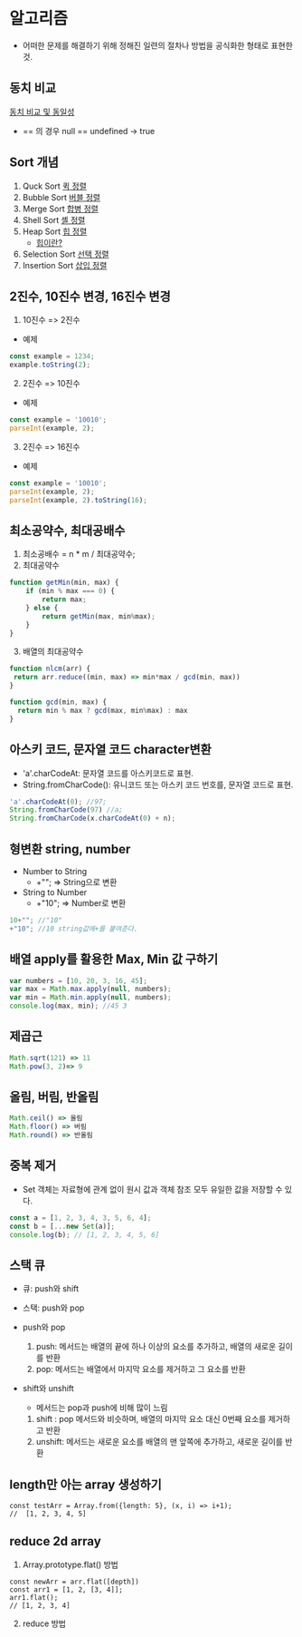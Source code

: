 # 알고리즘

* 어떠한 문제를 해결하기 위해 정해진 일련의 절차나 방법을 공식화한 형태로 표현한 것.

## 동치 비교
[동치 비교 및 동일성](https://developer.mozilla.org/ko/docs/Web/JavaScript/Equality_comparisons_and_sameness)
- == 의 경우 null == undefined -> true

## Sort 개념

1. Quck Sort [퀵 정렬](https://gmlwjd9405.github.io/2018/05/10/algorithm-quick-sort.html)
2. Bubble Sort [버블 정렬](https://gmlwjd9405.github.io/2018/05/06/algorithm-bubble-sort.html)
3. Merge Sort [합병 정렬](https://gmlwjd9405.github.io/2018/05/08/algorithm-merge-sort.html)
4. Shell Sort [셸 정렬](https://gmlwjd9405.github.io/2018/05/08/algorithm-shell-sort.html)
5. Heap Sort [힙 정렬](https://gmlwjd9405.github.io/2018/05/10/algorithm-heap-sort.html)
   - [힙이란?](https://gmlwjd9405.github.io/2018/05/10/data-structure-heap.html)
6. Selection Sort [선택 정렬](https://gmlwjd9405.github.io/2018/05/06/algorithm-selection-sort.html)
7. Insertion Sort [삽입 정렬](https://gmlwjd9405.github.io/2018/05/06/algorithm-insertion-sort.html)

## 2진수, 10진수 변경, 16진수 변경
1. 10진수 => 2진수
- 예제
```javascript
const example = 1234;
example.toString(2);
```

2. 2진수 => 10진수
- 예제
```javascript
const example = '10010';
parseInt(example, 2);
```

3. 2진수 => 16진수
- 예제
```javascript
const example = '10010';
parseInt(example, 2);
parseInt(example, 2).toString(16);
```

## 최소공약수, 최대공배수
1. 최소공배수 =  n * m / 최대공약수;
2. 최대공약수
```javascript
function getMin(min, max) {
    if (min % max === 0) {
        return max;
    } else {
        return getMin(max, min%max);
    }
}
```
3. 배열의 최대공약수
```javascript
function nlcm(arr) {
 return arr.reduce((min, max) => min*max / gcd(min, max))  
}

function gcd(min, max) {
  return min % max ? gcd(max, min%max) : max
}
```

## 아스키 코드, 문자열 코드 character변환
- 'a'.charCodeAt: 문자열 코드를 아스키코드로 표현.
- String.fromCharCode(): 유니코드 또는 아스키 코드 번호를, 문자열 코드로 표현.

```javascript
'a'.charCodeAt(0); //97;
String.fromCharCode(97) //a;
String.fromCharCode(x.charCodeAt(0) + n);
```

## 형변환 string, number
- Number to String
   - +""; => String으로 변환
- String to Number
   - +"10"; => Number로 변환
```javascript
10+""; //"10"
+"10"; //10 string값에+를 붙여준다.
```

## 배열 apply를 활용한 Max, Min 값 구하기
```javascript
var numbers = [10, 20, 3, 16, 45];
var max = Math.max.apply(null, numbers);
var min = Math.min.apply(null, numbers);
console.log(max, min); //45 3
```

## 제곱근
```javascript
Math.sqrt(121) => 11
Math.pow(3, 2)=> 9
```

## 올림, 버림, 반올림
```javascript
Math.ceil() => 올림
Math.floor() => 버림
Math.round() => 반올림
```

## 중복 제거
- Set 객체는 자료형에 관계 없이 원시 값과 객체 참조 모두 유일한 값을 저장할 수 있다.
```javascript
const a = [1, 2, 3, 4, 3, 5, 6, 4];
const b = [...new Set(a)];
console.log(b); // [1, 2, 3, 4, 5, 6]
```

## 스택 큐 
- 큐: push와 shift
- 스택: push와 pop

- push와 pop
   1. push: 메서드는 배열의 끝에 하나 이상의 요소를 추가하고, 배열의 새로운 길이를 반환
   2. pop: 메서드는 배열에서 마지막 요소를 제거하고 그 요소를 반환
- shift와 unshift
   - 메서드는 pop과 push에 비해 많이 느림
   1. shift : pop 메서드와 비슷하며, 배열의 마지막 요소 대신 0번째 요소를 제거하고 반환
   2. unshift: 메서드는 새로운 요소를 배열의 맨 앞쪽에 추가하고, 새로운 길이를 반환

## length만 아는 array 생성하기
```
const testArr = Array.from({length: 5}, (x, i) => i+1);
//  [1, 2, 3, 4, 5]
```

## reduce 2d array
1. Array.prototype.flat() 방법
```
const newArr = arr.flat([depth])
const arr1 = [1, 2, [3, 4]];
arr1.flat();
// [1, 2, 3, 4]
```
2. reduce 방법
```
```
